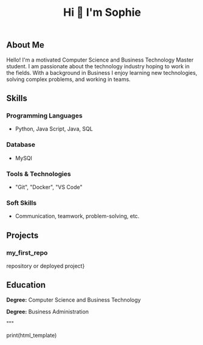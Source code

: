 
</head>
<body>
    <header>
        <h1> Hi 👋 I'm Sophie </h1>
    </header>
        <section id="about">
            <h2>About Me</h2>
            <p>Hello! I'm a motivated Computer Science and Business Technology Master student. I am passionate about the technology industry hoping to work in the fields. With a background in Business I enjoy learning new technologies, solving complex problems, and working in teams.</p>
        </section>
        <section id="skills">
            <h2>Skills</h2>
            <h3>Programming Languages</h3>
        <ul>
            <li>Python, Java Script, Java, SQL</li>
        </ul>
        <h3>Database</h3>
        <ul>
            <li>MySQl</li>
        </ul>
        <h3>Tools & Technologies</h3>
        <ul>
            <li>"Git", "Docker", "VS Code"</li>
        </ul>
        <h3>Soft Skills</h3>
        <ul>
            <li>Communication, teamwork, problem-solving, etc.</li>
        </ul>
    </section>
    <section id="projects">
        <h2>Projects</h2>
        <article>
            <h3>my_first_repo</h3>
            repository or deployed project}</a></p>
        </article>
    </section>
    <section id="education">
        <h2>Education</h2>
        <p><strong>Degree:</strong> Computer Science and Business Technology</p>
        <p><strong>Degree:</strong> Business Administration</p>
    </section>

</body>
</html>
"""

print(html_template)
